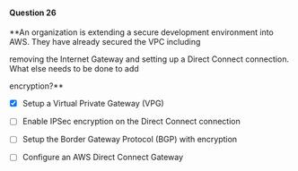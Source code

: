 #### Question  26


**An organization is extending a secure development environment into AWS. They have already secured the VPC including

removing the Internet Gateway and setting up a Direct Connect connection. What else needs to be done to add

encryption?**


- [x] Setup a Virtual Private Gateway (VPG)


- [ ] Enable IPSec encryption on the Direct Connect connection


- [ ] Setup the Border Gateway Protocol (BGP) with encryption


- [ ] Configure an AWS Direct Connect Gateway

